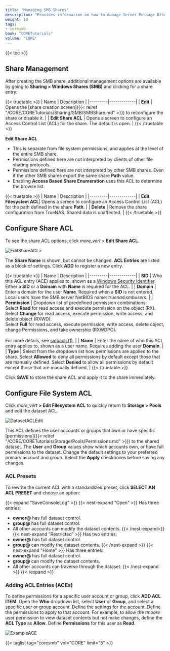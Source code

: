 ```yaml
---
title: "Managing SMB Shares"
description: "Provides information on how to manage Server Message Block (SMB) shares on your TrueNAS."
weight: 10
tags:
- coresmb
book: "CORETutorials"
volume: "CORE"
---
```


{{< toc >}}

## Share Management

After creating the SMB share, additional management options are available by going to **Sharing > Windows Shares (SMB)** and clicking <i class="fa fa-ellipsis-v" aria-hidden="true" title="Options"></i> for a share entry:

{{< truetable >}}
| Name | Description |
|---------|-------------|
| **Edit** | Opens the [share creation screen]({{< relref "/CORE/CORETutorials/Sharing/SMB/SMBShare.md" >}}) to reconfigure the share or disable it. |
| **Edit Share ACL** | Opens a screen to configure an Access Control List (ACL) for the share. The default is open. |
{{< /truetable >}}

**Edit Share ACL**  
* This is separate from file system permissions, and applies at the level of the entire SMB share.
* Permissions defined here are not interpreted by clients of other file sharing protocols.
* Permissions defined here are not interpreted by other SMB shares. Even if the other SMB shares export the same share **Path** value.
* Enabling **Access Based Share Enumeration** uses this ACL to determine the browse list.

{{< truetable >}}
| Name | Description |
|---------|-------------|
| **Edit Filesystem ACL**| Opens a screen to configure an Access Control List (ACL) for the path defined in the share **Path**. |
| **Delete** | Remove the share configuration from TrueNAS. Shared data is unaffected. |
{{< /truetable >}}

## Configure Share ACL

To see the share ACL options, click <i class="material-icons" aria-hidden="true" title="Options">more_vert</i> > **Edit Share ACL**.

![EditShareACL](/images/CORE/Sharing/SharingSMBShareACL.png "Share ACL Options")>

The **Share Name** is shown, but cannot be changed.
**ACL Entries** are listed as a block of settings.
Click **ADD** to register a new entry.

{{< truetable >}}
| Name | Description |
|---------|-------------|
| **SID** | Who this ACL entry (ACE) applies to, shown as a [Windows Security Identifier](https://docs.microsoft.com/en-us/windows/win32/secauthz/security-identifiers). Either a **SID** or a **Domain** with **Name** is required for the ACL. |
| **Domain** | Enter a domain for the user **Name**. Required when a **SID** is not entered. Local users have the SMB server NetBIOS name: *truenas\\smbusers*. |
| **Permission** | Dropdown list of predefined permission combinations:<br> Select **Read** for read access and execute permission on the object (RX).<br> Select **Change** for read access, execute permission, write access, and delete object (RXWD).<br> Select **Full** for read access, execute permission, write access, delete object, change Permissions, and take ownership (RXWDPO).<br><br>For more details, see [smbacls(1)](https://www.samba.org/samba/docs/current/man-html/smbcacls.1.html). |
| **Name** | Enter the name of who this ACL entry applies to, shown as a user name. Requires adding the user **Domain**. |
| **Type** | Select from the dropdown list how permissions are applied to the share. Select **Allowed** to deny all permissions by default except those that are manually defined. Select **Denied** to allow all permissions by default except those that are manually defined. |
{{< /truetable >}}

Click **SAVE** to store the share ACL and apply it to the share immediately.

## Configure File System ACL

Click <i class="material-icons" aria-hidden="true" title="Options">more_vert</i> **> Edit Filesystem ACL** to quickly return to **Storage > Pools** and edit the dataset ACL.

![DatasetACLEdit](/images/CORE/Storage/StoragePoolsEditACLOwner.png "Dataset Permissions Options")

This ACL defines the user accounts or groups that own or have specific [permissions]({{< relref "/CORE/CORETutorials/Storage/Pools/Permissions.md" >}}) to the shared dataset.
The **User** and **Group** values show which accounts own, or have full permissions to the dataset.
Change the default settings to your preferred primary account and group. Select the **Apply** checkboxes before saving any changes.

### ACL Presets 

To rewrite the current ACL with a standardized preset, click **SELECT AN ACL PRESET** and choose an option:

{{< expand "SaveConsoleLog" >}}
{{< nest-expand "Open" >}}
Has three entries:
* **owner@** has full dataset control.
* **group@** has full dataset control.
* All other accounts can modify the dataset contents.
{{< /nest-expand>}}
{{< nest-expand "Restricted" >}}
Has two entries:
* **owner@** has full dataset control.
* **group@** can modify the dataset contents.
{{< /nest-expand >}}
{{< nest-expand "Home" >}}
Has three entries:
* **owner@** has full dataset control.
* **group@** can modify the dataset contents.
* All other accounts can traverse through the dataset.
{{< /nest-expand >}}
{{< /expand >}}


### Adding ACL Entries (ACEs)

To define permissions for a specific user account or group, click **ADD ACL ITEM**. Open the **Who** dropdown list, select **User** or **Group**, and select a specific user or group account. Define the settings for the account. Define the permissions to apply to that account. For example, to allow the *tmoore* user permission to view dataset contents but not make changes, define the **ACL Type** as **Allow**. Define **Permissions** for this user as **Read**.  

![ExampleACE](/images/CORE/Storage/StoragePoolsEditACLExample.png "Sample ACE")

{{< taglist tag="coresmb" vol="CORE" limit="5" >}}
